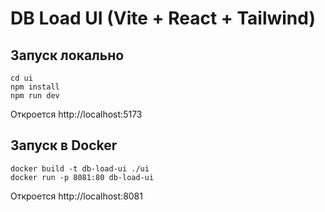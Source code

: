 # DB Load UI (Vite + React + Tailwind)

## Запуск локально
```
cd ui
npm install
npm run dev
```

Откроется http://localhost:5173

## Запуск в Docker
```
docker build -t db-load-ui ./ui
docker run -p 8081:80 db-load-ui
```
Откроется http://localhost:8081
